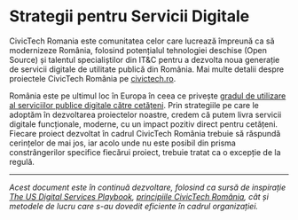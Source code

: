 # Strategii pentru Servicii Digitale

CivicTech Romania este comunitatea celor care lucrează împreună ca să modernizeze România, folosind potențialul tehnologiei deschise (Open Source) și talentul specialiștilor din IT&C pentru a dezvolta noua generație de servicii digitale de utilitate publică din România. Mai multe detalii despre proiectele CivicTech România pe [civictech.ro](https://civictech.ro/).

România este pe ultimul loc în Europa în ceea ce privește [gradul de utilizare al serviciilor publice digitale către cetățeni](https://digital-agenda-data.eu/charts/analyse-one-indicator-and-compare-countries#chart={%22indicator-group%22:%22egovernment%22,%22indicator%22:%22i_iugov12%22,%22breakdown%22:%22IND_TOTAL%22,%22unit-measure%22:%22pc_ind%22,%22ref-area%22:[%22AT%22,%22BE%22,%22BG%22,%22HR%22,%22CY%22,%22CZ%22,%22DK%22,%22EE%22,%22EU28%22,%22MK%22,%22FI%22,%22FR%22,%22DE%22,%22EL%22,%22HU%22,%22IS%22,%22IE%22,%22IT%22,%22LV%22,%22LT%22,%22LU%22,%22MT%22,%22ME%22,%22NL%22,%22NO%22,%22PL%22,%22PT%22,%22RO%22,%22RS%22,%22SK%22,%22SI%22,%22ES%22,%22SE%22,%22CH%22,%22TR%22,%22UK%22]}). Prin strategiile pe care le adoptăm în dezvoltarea proiectelor noastre, credem că putem livra servicii digitale funcționale, moderne, cu un impact pozitiv direct pentru cetățeni. Fiecare proiect dezvoltat în cadrul CivicTech România trebuie să răspundă cerințelor de mai jos, iar acolo unde nu este posibil din prisma constrângerilor specifice fiecărui proiect, trebuie tratat ca o excepție de la regulă.

***
*Acest document este în continuă dezvoltare, folosind ca sursă de inspirație [The US Digital Services Playbook](https://playbook.cio.gov/), [principiile CivicTech România](https://civictech.ro/cine-suntem#principii), cât și metodele de lucru care s-au dovedit eficiente în cadrul organizației.*

